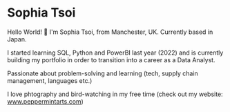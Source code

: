 <h1>Sophia Tsoi</h1>

Hello World! 👋 I'm Sophia Tsoi, from Manchester, UK. Currently based in Japan.

I started learning SQL, Python and PowerBI last year (2022) and is currently building my portfolio in order to transition into a career as a Data Analyst.

Passionate about problem-solving and learning (tech, supply chain management, languages etc.) 

I love phtography and bird-watching in my free time (check out my website: www.peppermintarts.com) 
